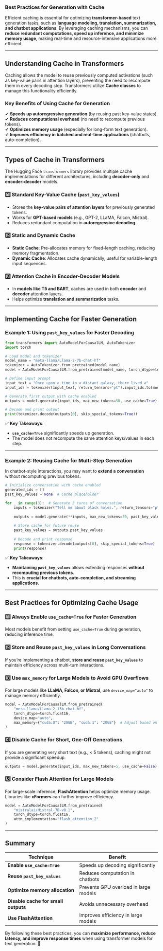 ### **Best Practices for Generation with Cache**  

Efficient caching is essential for optimizing **transformer-based** text generation tasks, such as **language modeling, translation, summarization, and chatbot applications**. By leveraging caching mechanisms, you can **reduce redundant computations, speed up inference, and minimize memory usage**, making real-time and resource-intensive applications more efficient.

---

## **Understanding Cache in Transformers**  
Caching allows the model to reuse previously computed activations (such as key-value pairs in attention layers), preventing the need to recompute them in every decoding step. Transformers utilize **Cache classes** to manage this functionality efficiently.

### **Key Benefits of Using Cache for Generation**  
✔ **Speeds up autoregressive generation** (by reusing past key-value states).  
✔ **Reduces computational overhead** (no need to recompute previous tokens).  
✔ **Optimizes memory usage** (especially for long-form text generation).  
✔ **Improves efficiency in batched and real-time applications** (chatbots, auto-completion).  

---

## **Types of Cache in Transformers**  
The Hugging Face `transformers` library provides multiple cache implementations for different architectures, including **decoder-only** and **encoder-decoder** models.

### **1️⃣ Standard Key-Value Cache (`past_key_values`)**  
- Stores the **key-value pairs of attention layers** for previously generated tokens.  
- Works for **GPT-based models** (e.g., GPT-2, LLaMA, Falcon, Mistral).  
- Reduces redundant computation in **autoregressive decoding**.  

### **2️⃣ Static and Dynamic Cache**  
- **Static Cache**: Pre-allocates memory for fixed-length caching, reducing memory fragmentation.  
- **Dynamic Cache**: Allocates cache dynamically, useful for variable-length input sequences.  

### **3️⃣ Attention Cache in Encoder-Decoder Models**  
- In **models like T5 and BART**, caches are used in both **encoder** and **decoder** attention layers.  
- Helps optimize **translation and summarization** tasks.  

---

## **Implementing Cache for Faster Generation**  

### **Example 1: Using `past_key_values` for Faster Decoding**  

```python
from transformers import AutoModelForCausalLM, AutoTokenizer
import torch

# Load model and tokenizer
model_name = "meta-llama/Llama-2-7b-chat-hf"
tokenizer = AutoTokenizer.from_pretrained(model_name)
model = AutoModelForCausalLM.from_pretrained(model_name, torch_dtype=torch.float16, device_map="auto")

# Define input prompt
input_text = "Once upon a time in a distant galaxy, there lived a"
input_ids = tokenizer(input_text, return_tensors="pt").input_ids.to(model.device)

# Generate first output with cache enabled
outputs = model.generate(input_ids, max_new_tokens=50, use_cache=True)

# Decode and print output
print(tokenizer.decode(outputs[0], skip_special_tokens=True))
```

✅ **Key Takeaways**:
- **`use_cache=True`** significantly speeds up generation.  
- The model does not recompute the same attention keys/values in each step.  

---

### **Example 2: Reusing Cache for Multi-Step Generation**  
In chatbot-style interactions, you may want to **extend a conversation** without recomputing previous tokens.

```python
# Initialize conversation with cache enabled
generated_ids = []
past_key_values = None  # Cache placeholder

for _ in range(3):  # Generate 3 turns of conversation
    inputs = tokenizer("Tell me about black holes.", return_tensors="pt").to(model.device)
    
    outputs = model.generate(**inputs, max_new_tokens=50, past_key_values=past_key_values, use_cache=True)
    
    # Store cache for future reuse
    past_key_values = outputs.past_key_values
    
    # Decode and print response
    response = tokenizer.decode(outputs[0], skip_special_tokens=True)
    print(response)
```

✅ **Key Takeaways**:
- **Maintaining `past_key_values`** allows extending responses **without recomputing previous tokens**.  
- This is **crucial for chatbots, auto-completion, and streaming applications**.  

---

## **Best Practices for Optimizing Cache Usage**  

### **1️⃣ Always Enable `use_cache=True` for Faster Generation**  
Most models benefit from setting `use_cache=True` during generation, reducing inference time.

### **2️⃣ Store and Reuse `past_key_values` in Long Conversations**  
If you’re implementing a chatbot, **store and reuse `past_key_values`** to maintain efficiency across multi-turn interactions.

### **3️⃣ Use `max_memory` for Large Models to Avoid GPU Overflows**  
For large models like **LLaMA, Falcon, or Mistral**, use `device_map="auto"` to manage memory efficiently.

```python
model = AutoModelForCausalLM.from_pretrained(
    "meta-llama/Llama-2-13b-chat-hf",
    torch_dtype=torch.float16,
    device_map="auto",
    max_memory={"cuda:0": "20GB", "cuda:1": "20GB"}  # Adjust based on available memory
)
```

### **4️⃣ Disable Cache for Short, One-Off Generations**  
If you are generating very short text (e.g., < 5 tokens), caching might not provide a significant speedup.

```python
outputs = model.generate(input_ids, max_new_tokens=5, use_cache=False)  # Disable cache for small outputs
```

### **5️⃣ Consider Flash Attention for Large Models**  
For large-scale inference, **FlashAttention** helps optimize memory usage. Libraries like **xFormers** can further improve efficiency.

```python
model = AutoModelForCausalLM.from_pretrained(
    "mistralai/Mistral-7B-v0.1",
    torch_dtype=torch.float16,
    attn_implementation="flash_attention_2"
)
```

---

## **Summary**  

| **Technique**               | **Benefit**                        |
|-----------------------------|-----------------------------------|
| **Enable `use_cache=True`** | Speeds up decoding significantly |
| **Reuse `past_key_values`** | Reduces computation in chatbots  |
| **Optimize memory allocation** | Prevents GPU overload in large models |
| **Disable cache for small outputs** | Avoids unnecessary overhead |
| **Use FlashAttention** | Improves efficiency in large models |

By following these best practices, you can **maximize performance, reduce latency, and improve response times** when using transformer models for text generation. 🚀